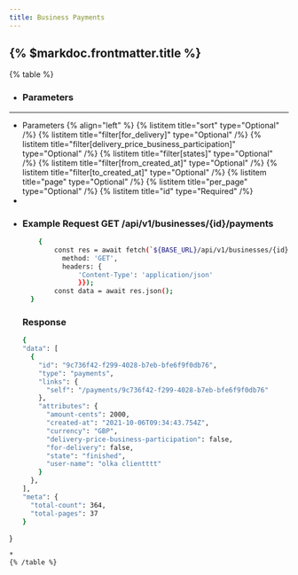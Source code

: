 ```yaml
---
title: Business Payments
---
```


## {% $markdoc.frontmatter.title %}

{% table %}
* ### **Parameters**
---
* Parameters {% align="left" %}
  {% listitem title="sort" type="Optional" /%}
  {% listitem title="filter[for_delivery]" type="Optional" /%}
  {% listitem title="filter[delivery_price_business_participation]" type="Optional" /%}
  {% listitem title="filter[states]" type="Optional" /%}
  {% listitem title="filter[from_created_at]" type="Optional" /%}
  {% listitem title="filter[to_created_at]" type="Optional" /%}
  {% listitem title="page" type="Optional" /%}
  {% listitem title="per_page" type="Optional" /%}
  {% listitem title="id" type="Required" /%}
*
*
  ### Example Request GET /api/v1/businesses/{id}/payments
  ```bash
      {
          const res = await fetch(`${BASE_URL}/api/v1/businesses/{id}/payments`, {
            method: 'GET',
            headers: {
                'Content-Type': 'application/json'
                }});
          const data = await res.json();
    }
  ```
  ### Response
  ```bash
  {
  "data": [
    {
      "id": "9c736f42-f299-4028-b7eb-bfe6f9f0db76",
      "type": "payments",
      "links": {
        "self": "/payments/9c736f42-f299-4028-b7eb-bfe6f9f0db76"
      },
      "attributes": {
        "amount-cents": 2000,
        "created-at": "2021-10-06T09:34:43.754Z",
        "currency": "GBP",
        "delivery-price-business-participation": false,
        "for-delivery": false,
        "state": "finished",
        "user-name": "olka clientttt"
      }
    },
  ],
  "meta": {
    "total-count": 364,
    "total-pages": 37
  }
}
  ```
*
{% /table %}
